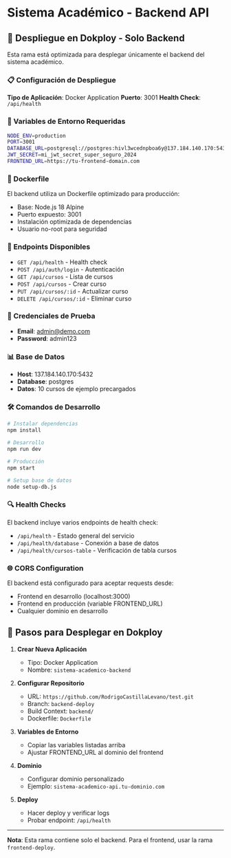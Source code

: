 # Sistema Académico - Backend API

## 🚀 Despliegue en Dokploy - Solo Backend

Esta rama está optimizada para desplegar únicamente el backend del sistema académico.

### 📋 Configuración de Despliegue

**Tipo de Aplicación**: Docker Application
**Puerto**: 3001
**Health Check**: `/api/health`

### 🔧 Variables de Entorno Requeridas

```bash
NODE_ENV=production
PORT=3001
DATABASE_URL=postgresql://postgres:hivl3wcednpboa6y@137.184.140.170:5432/postgres
JWT_SECRET=mi_jwt_secret_super_seguro_2024
FRONTEND_URL=https://tu-frontend-domain.com
```

### 🐳 Dockerfile

El backend utiliza un Dockerfile optimizado para producción:

- Base: Node.js 18 Alpine
- Puerto expuesto: 3001
- Instalación optimizada de dependencias
- Usuario no-root para seguridad

### 📡 Endpoints Disponibles

- `GET /api/health` - Health check
- `POST /api/auth/login` - Autenticación
- `GET /api/cursos` - Lista de cursos
- `POST /api/cursos` - Crear curso
- `PUT /api/cursos/:id` - Actualizar curso
- `DELETE /api/cursos/:id` - Eliminar curso

### 🔐 Credenciales de Prueba

- **Email**: admin@demo.com
- **Password**: admin123

### 📊 Base de Datos

- **Host**: 137.184.140.170:5432
- **Database**: postgres
- **Datos**: 10 cursos de ejemplo precargados

### 🛠️ Comandos de Desarrollo

```bash
# Instalar dependencias
npm install

# Desarrollo
npm run dev

# Producción
npm start

# Setup base de datos
node setup-db.js
```

### 🔍 Health Checks

El backend incluye varios endpoints de health check:

- `/api/health` - Estado general del servicio
- `/api/health/database` - Conexión a base de datos
- `/api/health/cursos-table` - Verificación de tabla cursos

### 🌐 CORS Configuration

El backend está configurado para aceptar requests desde:

- Frontend en desarrollo (localhost:3000)
- Frontend en producción (variable FRONTEND_URL)
- Cualquier dominio en desarrollo

## 🚀 Pasos para Desplegar en Dokploy

1. **Crear Nueva Aplicación**

   - Tipo: Docker Application
   - Nombre: `sistema-academico-backend`

2. **Configurar Repositorio**

   - URL: `https://github.com/RodrigoCastillaLevano/test.git`
   - Branch: `backend-deploy`
   - Build Context: `backend/`
   - Dockerfile: `Dockerfile`

3. **Variables de Entorno**

   - Copiar las variables listadas arriba
   - Ajustar FRONTEND_URL al dominio del frontend

4. **Dominio**

   - Configurar dominio personalizado
   - Ejemplo: `sistema-academico-api.tu-dominio.com`

5. **Deploy**
   - Hacer deploy y verificar logs
   - Probar endpoint: `/api/health`

---

**Nota**: Esta rama contiene solo el backend. Para el frontend, usar la rama `frontend-deploy`.
